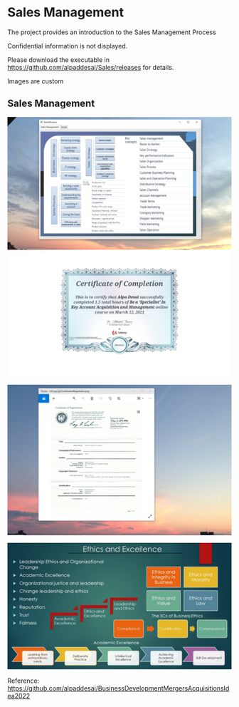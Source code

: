 # Sales Management

The project provides an introduction to the Sales Management Process

Confidential information is not displayed.

Please download the executable in https://github.com/alpaddesai/Sales/releases for details.

Images are custom

## Sales Management 
![image](SalesManagement.png)
![image](Sales.jpg)

![image](USCopyrightCertificate.png)

![image](Ethics.jpg)

Reference: https://github.com/alpaddesai/BusinessDevelopmentMergersAcquisitionsIdea2022
